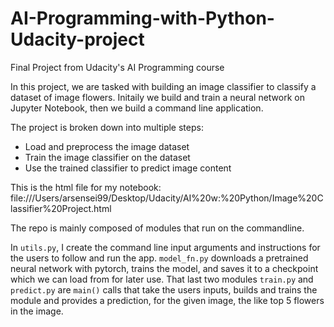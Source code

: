 # AI-Programming-with-Python-Udacity-project
Final Project from Udacity's AI Programming course

In this project, we are tasked with building an image classifier to classify a dataset of image flowers.
Initaily we build and train a neural network on Jupyter Notebook, then we build a command line application.

The project is broken down into multiple steps:

- Load and preprocess the image dataset
- Train the image classifier on the dataset
- Use the trained classifier to predict image content

This is the html file for my notebook: file:///Users/arsensei99/Desktop/Udacity/AI%20w:%20Python/Image%20Classifier%20Project.html

The repo is mainly composed of modules that run on the commandline. 

In `utils.py`, I create the command line input arguments and instructions for the users to follow
and run the app. `model_fn.py` downloads a pretrained neural network with pytorch, trains the model, and saves
it to a checkpoint which we can load from for later use. That last two modules `train.py` and `predict.py` are
`main()` calls that take the users inputs, builds and trains the module and provides a prediction, for the 
given image, the like top 5 flowers in the image.
